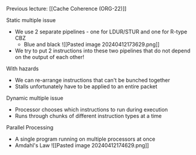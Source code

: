 Previous lecture: [[Cache Coherence (ORG-22)]]


Static multiple issue
- We use 2 separate pipelines - one for LDUR/STUR and one for R-type CBZ
	- Blue and black ![[Pasted image 20240412173629.png]]
- We try to put 2 instructions into these two pipelines that do not depend on the output of each other!

With hazards
- We can re-arrange instructions that can't be bunched together
- Stalls unfortunately have to be applied to an entire packet

Dynamic multiple issue
- Processor chooses which instructions to run during execution
- Runs through chunks of different instruction types at a time

Parallel Processing 
- A single program running on multiple processors at once
- Amdahl's Law ![[Pasted image 20240412174629.png]]